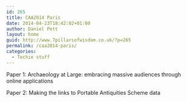 ```yaml
---
id: 265
title: CAA2014 Paris
date: 2014-04-23T18:42:02+01:00
author: Daniel Pett
layout: home
guid: http://www.7pillarsofwisdom.co.uk/?p=265
permalink: /caa2014-paris/
categories:
  - Techie stuff
---
```

Paper 1: Archaeology at Large: embracing massive audiences through online applications



Paper 2: Making the links to Portable Antiquities Scheme data